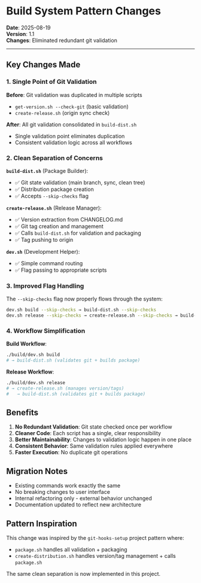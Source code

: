 # Build System Pattern Changes

**Date**: 2025-08-19  
**Version**: 1.1  
**Changes**: Eliminated redundant git validation

---

## Key Changes Made

### 1. Single Point of Git Validation

**Before**: Git validation was duplicated in multiple scripts

- `get-version.sh --check-git` (basic validation)
- `create-release.sh` (origin sync check)

**After**: All git validation consolidated in `build-dist.sh`

- Single validation point eliminates duplication
- Consistent validation logic across all workflows

### 2. Clean Separation of Concerns

**`build-dist.sh`** (Package Builder):

- ✅ Git state validation (main branch, sync, clean tree)
- ✅ Distribution package creation
- ✅ Accepts `--skip-checks` flag

**`create-release.sh`** (Release Manager):

- ✅ Version extraction from CHANGELOG.md
- ✅ Git tag creation and management
- ✅ Calls `build-dist.sh` for validation and packaging
- ✅ Tag pushing to origin

**`dev.sh`** (Development Helper):

- ✅ Simple command routing
- ✅ Flag passing to appropriate scripts

### 3. Improved Flag Handling

The `--skip-checks` flag now properly flows through the system:

```bash
dev.sh build --skip-checks → build-dist.sh --skip-checks
dev.sh release --skip-checks → create-release.sh --skip-checks → build-dist.sh --skip-checks
```

### 4. Workflow Simplification

**Build Workflow**:

```bash
./build/dev.sh build
# → build-dist.sh (validates git + builds package)
```

**Release Workflow**:

```bash
./build/dev.sh release
# → create-release.sh (manages version/tags)
#   → build-dist.sh (validates git + builds package)
```

## Benefits

1. **No Redundant Validation**: Git state checked once per workflow
2. **Cleaner Code**: Each script has a single, clear responsibility
3. **Better Maintainability**: Changes to validation logic happen in one place
4. **Consistent Behavior**: Same validation rules applied everywhere
5. **Faster Execution**: No duplicate git operations

## Migration Notes

- Existing commands work exactly the same
- No breaking changes to user interface
- Internal refactoring only - external behavior unchanged
- Documentation updated to reflect new architecture

## Pattern Inspiration

This change was inspired by the `git-hooks-setup` project pattern where:

- `package.sh` handles all validation + packaging
- `create-distribution.sh` handles version/tag management + calls `package.sh`

The same clean separation is now implemented in this project.
